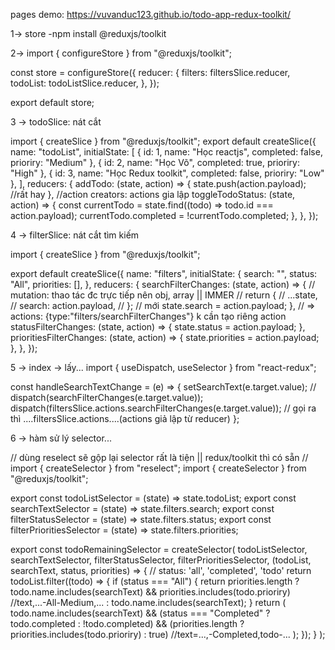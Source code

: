 pages demo: https://vuvanduc123.github.io/todo-app-redux-toolkit/

1-> store
-npm install @reduxjs/toolkit

2-> import { configureStore } from "@reduxjs/toolkit";

const store = configureStore({
  reducer: {
    filters: filtersSlice.reducer,
    todoList: todoListSlice.reducer,
  },
});

export default store;

3 -> todoSlice: nát cắt

import { createSlice } from "@reduxjs/toolkit";
export default createSlice({
  name: "todoList",
  initialState: [
    { id: 1, name: "Học reactjs", completed: false, prioriry: "Medium" },
    { id: 2, name: "Học Võ", completed: true, prioriry: "High" },
    { id: 3, name: "Học Redux toolkit", completed: false, prioriry: "Low" },
  ],
  reducers: {
    addTodo: (state, action) => {
      state.push(action.payload); //rất hay
    }, //action creators: actions gia lập
    toggleTodoStatus: (state, action) => {
      const currentTodo = state.find((todo) => todo.id === action.payload);
      currentTodo.completed = !currentTodo.completed;
    },
  },
});

4 -> filterSlice: nát cắt tìm kiếm

import { createSlice } from "@reduxjs/toolkit";

export default createSlice({
  name: "filters",
  initialState: {
    search: "",
    status: "All",
    priorities: [],
  },
  reducers: {
    searchFilterChanges: (state, action) => {
      // mutation: thao tác đc trực tiếp nên obj, array || IMMER
      // return {
      //   ...state,
      //   search: action.payload,
      // };
      // mới
      state.search = action.payload;
    }, // => actions: {type:"filters/searchFilterChanges"} k cần tạo riêng action
    statusFilterChanges: (state, action) => {
      state.status = action.payload;
    },
    prioritiesFilterChanges: (state, action) => {
      state.priorities = action.payload;
    },
  },
});

5 -> index -> lấy...
import { useDispatch, useSelector } from "react-redux";

const handleSearchTextChange = (e) => {
    setSearchText(e.target.value);
    // dispatch(searchFilterChanges(e.target.value));
    dispatch(filtersSlice.actions.searchFilterChanges(e.target.value)); // gọi ra thì ....filtersSlice.actions....(actions giả lập từ reducer)
  };


6 -> hàm sử lý selector...

// dùng reselect sẽ gộp lại selector rất là tiện || redux/toolkit thì có sẵn
// import { createSelector } from "reselect";
import { createSelector } from "@reduxjs/toolkit";

export const todoListSelector = (state) => state.todoList;
export const searchTextSelector = (state) => state.filters.search;
export const filterStatusSelector = (state) => state.filters.status;
export const filterPrioritiesSelector = (state) => state.filters.priorities;

export const todoRemainingSelector = createSelector(
  todoListSelector,
  searchTextSelector,
  filterStatusSelector,
  filterPrioritiesSelector,
  (todoList, searchText, status, priorities) => {
    // status: 'all', 'completed', 'todo'
    return todoList.filter((todo) => {
      if (status === "All") {
        return priorities.length
          ? todo.name.includes(searchText) && priorities.includes(todo.prioriry) //text,...-All-Medium,...
          : todo.name.includes(searchText);
      }
      return (
        todo.name.includes(searchText) &&
        (status === "Completed" ? todo.completed : !todo.completed) &&
        (priorities.length ? priorities.includes(todo.prioriry) : true) //text=...,-Completed,todo-...
      );
    });
  }
);

